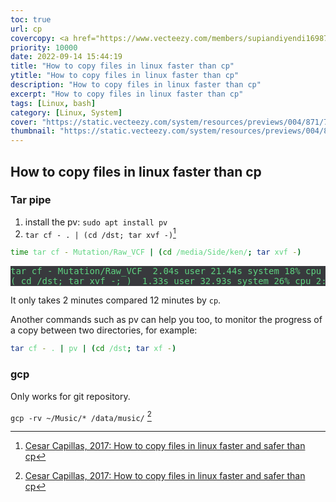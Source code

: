 ```yaml
---
toc: true
url: cp
covercopy: <a href="https://www.vecteezy.com/members/supiandiyendi169870">© supiandiyendi169870</a>
priority: 10000
date: 2022-09-14 15:44:19
title: "How to copy files in linux faster than cp"
ytitle: "How to copy files in linux faster than cp"
description: "How to copy files in linux faster than cp"
excerpt: "How to copy files in linux faster than cp"
tags: [Linux, bash]
category: [Linux, System]
cover: "https://static.vecteezy.com/system/resources/previews/004/871/788/non_2x/keyboard-keys-ctrl-c-and-ctrl-v-copy-and-paste-the-key-shortcuts-computer-icon-on-yellow-background-free-vector.jpg"
thumbnail: "https://static.vecteezy.com/system/resources/previews/004/871/788/non_2x/keyboard-keys-ctrl-c-and-ctrl-v-copy-and-paste-the-key-shortcuts-computer-icon-on-yellow-background-free-vector.jpg"
---
```



## How to copy files in linux faster than cp


### Tar pipe
1. install the pv: `sudo apt install pv`
2. `tar cf - . | (cd /dst; tar xvf -)`[^Cesar_Capillas_17]

```bash
time tar cf - Mutation/Raw_VCF | (cd /media/Side/ken/; tar xvf -)
```
<pre>
tar cf - Mutation/Raw_VCF  2.04s user 21.44s system 18% cpu 2:06.94 total
( cd /dst; tar xvf -; )  1.33s user 32.93s system 26% cpu 2:06.94 total
</pre>

It only takes 2 minutes compared 12 minutes by `cp`.

Another commands such as pv can help you too, to monitor the progress of a copy between two directories, for example:

```bash
tar cf - . | pv | (cd /dst; tar xf -)
```

### gcp

Only works for git repository.

`gcp -rv ~/Music/* /data/music/` [^Cesar_Capillas_17]










[^Cesar_Capillas_17]: [Cesar Capillas, 2017: How to copy files in linux faster and safer than cp](https://www.zylk.net/en/web-2-0/blog/-/blogs/how-to-copy-files-in-linux-faster-and-safer-than-cp)



























































<style>
pre {
  background-color:#38393d;
  color: #5fd381;
}
</style>
